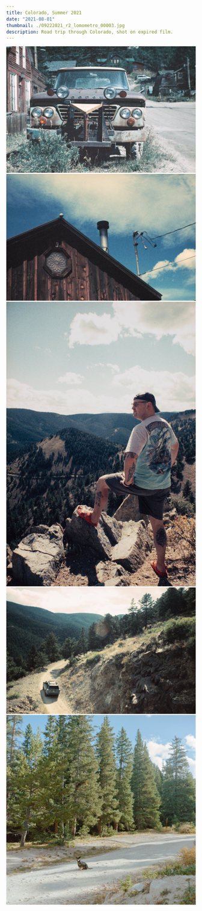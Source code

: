 ```yaml
---
title: Colorado, Summer 2021
date: "2021-08-01"
thumbnail: ./09222021_r2_lomometro_00003.jpg
description: Road trip through Colorado, shot on expired film.
---
```


![](09242021_r3_fppretro_00001.jpg)
![](09242021_r3_fppretro_00002.jpg)
![](09242021_r3_fppretro_00006.jpg)
![](09242021_r3_fppretro_00017.jpg)
![](09222021_r3_portra160_00011-Edit.jpg)
